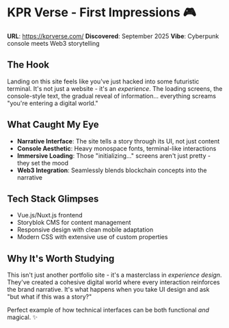 # KPR Verse - First Impressions 🎮

**URL**: https://kprverse.com/
**Discovered**: September 2025
**Vibe**: Cyberpunk console meets Web3 storytelling

## The Hook

Landing on this site feels like you've just hacked into some futuristic terminal. It's not just a website - it's an *experience*. The loading screens, the console-style text, the gradual reveal of information... everything screams "you're entering a digital world."

## What Caught My Eye

- **Narrative Interface**: The site tells a story through its UI, not just content
- **Console Aesthetic**: Heavy monospace fonts, terminal-like interactions
- **Immersive Loading**: Those "initializing..." screens aren't just pretty - they set the mood
- **Web3 Integration**: Seamlessly blends blockchain concepts into the narrative

## Tech Stack Glimpses

- Vue.js/Nuxt.js frontend
- Storyblok CMS for content management
- Responsive design with clean mobile adaptation
- Modern CSS with extensive use of custom properties

## Why It's Worth Studying

This isn't just another portfolio site - it's a masterclass in *experience design*. They've created a cohesive digital world where every interaction reinforces the brand narrative. It's what happens when you take UI design and ask "but what if this was a story?"

Perfect example of how technical interfaces can be both functional *and* magical. ✨